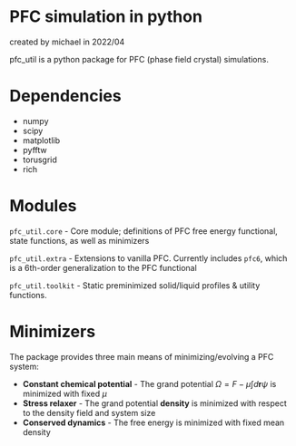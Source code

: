 # PFC simulation in python

created by michael in 2022/04

pfc_util is a python package for PFC (phase field crystal) simulations.

# Dependencies

-   numpy
-   scipy
-   matplotlib
-   pyfftw
-   torusgrid
-   rich

# Modules

`pfc_util.core` - Core module; definitions of PFC free energy
functional, state functions, as well as minimizers

`pfc_util.extra` - Extensions to vanilla PFC. Currently includes `pfc6`,
which is a 6th-order generalization to the PFC functional

`pfc_util.toolkit` - Static preminimized solid/liquid profiles & utility
functions.

# Minimizers

The package provides three main means of minimizing/evolving a PFC
system:

-   **Constant chemical potential** - The grand potential
    $\Omega = F - \mu \int d\mathbf{r} \psi$ is minimized with fixed
    $\mu$
-   **Stress relaxer** - The grand potential **density** is minimized
    with respect to the density field and system size
-   **Conserved dynamics** - The free energy is minimized with fixed
    mean density
